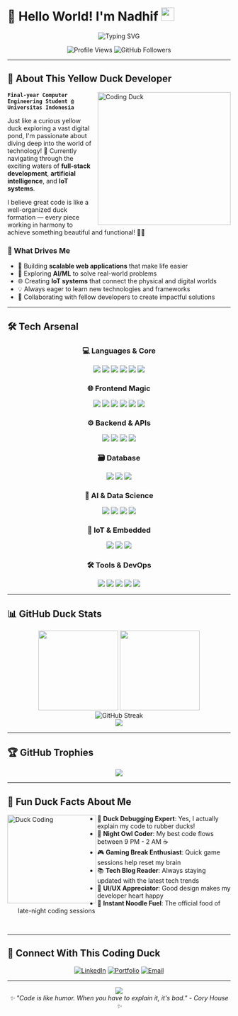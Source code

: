 # 🦆 Hello World! I'm Nadhif <img src="https://media.giphy.com/media/hvRJCLFzcasrR4ia7z/giphy.gif" width="30px"/>

<div align="center">
  <img src="https://readme-typing-svg.herokuapp.com?font=Fredoka+One&size=28&duration=3000&pause=1000&color=F7B801&center=true&vCenter=true&width=600&lines=Computer+Engineering+Student+🎓;Full-Stack+Developer+💻;AI+%26+IoT+Enthusiast+🤖;Always+Learning+Something+New+✨" alt="Typing SVG" />
</div>

<p align="center">
  <img src="https://komarev.com/ghpvc/?username=nadhiefilmi&label=Profile%20views&color=yellow&style=flat" alt="Profile Views" />
  <img src="https://img.shields.io/github/followers/nadhiefilmi?label=Followers&style=social" alt="GitHub Followers" />
</p>

---

## 🌟 About This Yellow Duck Developer

<img align="right" alt="Coding Duck" width="300" src="https://media.giphy.com/media/L1R1tvI9svkIWwpVYr/giphy.gif">

**`Final-year Computer Engineering Student @ Universitas Indonesia`**

Just like a curious yellow duck exploring a vast digital pond, I'm passionate about diving deep into the world of technology! 🌊 Currently navigating through the exciting waters of **full-stack development**, **artificial intelligence**, and **IoT systems**.

I believe great code is like a well-organized duck formation — every piece working in harmony to achieve something beautiful and functional! 🦆✨

### 🎯 What Drives Me
- 🚀 Building **scalable web applications** that make life easier
- 🧠 Exploring **AI/ML** to solve real-world problems  
- 🌐 Creating **IoT systems** that connect the physical and digital worlds
- 💡 Always eager to learn new technologies and frameworks
- 🤝 Collaborating with fellow developers to create impactful solutions

---

## 🛠️ Tech Arsenal

<div align="center">

### 💻 Languages & Core
<p>
  <img src="https://img.shields.io/badge/JavaScript-F7DF1E?style=for-the-badge&logo=javascript&logoColor=black" />
  <img src="https://img.shields.io/badge/Python-FFD43B?style=for-the-badge&logo=python&logoColor=blue" />
  <img src="https://img.shields.io/badge/TypeScript-007ACC?style=for-the-badge&logo=typescript&logoColor=white" />
  <img src="https://img.shields.io/badge/Java-ED8B00?style=for-the-badge&logo=java&logoColor=white" />
  <img src="https://img.shields.io/badge/C++-00599C?style=for-the-badge&logo=c%2B%2B&logoColor=white" />
  <img src="https://img.shields.io/badge/SQL-4479A1?style=for-the-badge&logo=mysql&logoColor=white" />
</p>

### 🌐 Frontend Magic
<p>
  <img src="https://img.shields.io/badge/React-20232A?style=for-the-badge&logo=react&logoColor=61DAFB" />
  <img src="https://img.shields.io/badge/React_Native-20232A?style=for-the-badge&logo=react&logoColor=61DAFB" />
  <img src="https://img.shields.io/badge/Vue.js-35495E?style=for-the-badge&logo=vue.js&logoColor=4FC08D" />
  <img src="https://img.shields.io/badge/Tailwind_CSS-38B2AC?style=for-the-badge&logo=tailwind-css&logoColor=white" />
  <img src="https://img.shields.io/badge/HTML5-E34F26?style=for-the-badge&logo=html5&logoColor=white" />
  <img src="https://img.shields.io/badge/CSS3-1572B6?style=for-the-badge&logo=css3&logoColor=white" />
</p>

### ⚙️ Backend & APIs
<p>
  <img src="https://img.shields.io/badge/Node.js-339933?style=for-the-badge&logo=node.js&logoColor=white" />
  <img src="https://img.shields.io/badge/Express.js-000000?style=for-the-badge&logo=express&logoColor=white" />
  <img src="https://img.shields.io/badge/Laravel-FF2D20?style=for-the-badge&logo=laravel&logoColor=white" />
  <img src="https://img.shields.io/badge/PHP-777BB4?style=for-the-badge&logo=php&logoColor=white" />
</p>

### 🗃️ Database
<p>
  <img src="https://img.shields.io/badge/MongoDB-4EA94B?style=for-the-badge&logo=mongodb&logoColor=white" />
  <img src="https://img.shields.io/badge/PostgreSQL-316192?style=for-the-badge&logo=postgresql&logoColor=white" />
  <img src="https://img.shields.io/badge/MySQL-005C84?style=for-the-badge&logo=mysql&logoColor=white" />
</p>

### 🤖 AI & Data Science
<p>
  <img src="https://img.shields.io/badge/PyTorch-EE4C2C?style=for-the-badge&logo=pytorch&logoColor=white" />
  <img src="https://img.shields.io/badge/Pandas-2C2D72?style=for-the-badge&logo=pandas&logoColor=white" />
  <img src="https://img.shields.io/badge/NumPy-013243?style=for-the-badge&logo=numpy&logoColor=white" />
  <img src="https://img.shields.io/badge/Tableau-E97627?style=for-the-badge&logo=tableau&logoColor=white" />
</p>

### 🔌 IoT & Embedded
<p>
  <img src="https://img.shields.io/badge/Arduino-00979D?style=for-the-badge&logo=arduino&logoColor=white" />
  <img src="https://img.shields.io/badge/ESP32-000000?style=for-the-badge&logo=espressif&logoColor=white" />
  <img src="https://img.shields.io/badge/FreeRTOS-00979D?style=for-the-badge&logo=freertos&logoColor=white" />
</p>

### 🛠️ Tools & DevOps
<p>
  <img src="https://img.shields.io/badge/Git-F05032?style=for-the-badge&logo=git&logoColor=white" />
  <img src="https://img.shields.io/badge/GitHub-100000?style=for-the-badge&logo=github&logoColor=white" />
  <img src="https://img.shields.io/badge/Figma-F24E1E?style=for-the-badge&logo=figma&logoColor=white" />
  <img src="https://img.shields.io/badge/Postman-FF6C37?style=for-the-badge&logo=postman&logoColor=white" />
  <img src="https://img.shields.io/badge/Vite-646CFF?style=for-the-badge&logo=vite&logoColor=white" />
</p>

</div>

---

## 📊 GitHub Duck Stats

<div align="center">
  <img height="180em" src="https://github-readme-stats.vercel.app/api?username=nadhiefilmi&show_icons=true&theme=bumblebee&include_all_commits=true&count_private=true&hide_border=true&bg_color=0d1117&title_color=f7b801&icon_color=f7b801&text_color=ffffff"/>
  <img height="180em" src="https://github-readme-stats.vercel.app/api/top-langs/?username=nadhiefilmi&layout=compact&langs_count=8&theme=bumblebee&hide_border=true&bg_color=0d1117&title_color=f7b801&text_color=ffffff"/>
</div>

<div align="center">
  <img src="https://github-readme-streak-stats.herokuapp.com/?user=nadhiefilmi&theme=bumblebee&hide_border=true&background=0d1117&stroke=f7b801&ring=f7b801&fire=f7b801&currStreakLabel=ffffff" alt="GitHub Streak" />
</div>

<div align="center">
  <img src="https://github-readme-activity-graph.vercel.app/graph?username=nadhiefilmi&theme=github-compact&bg_color=0d1117&color=f7b801&line=f7b801&point=ffffff&area=true&hide_border=true" />
</div>

---

## 🏆 GitHub Trophies

<div align="center">
  <img src="https://github-profile-trophy.vercel.app/?username=nadhiefilmi&theme=darkhub&no-frame=true&column=6&margin-w=15&margin-h=15&title_color=f7b801&text_color=ffffff&bg_color=0d1117" />
</div>

---

## 🦆 Fun Duck Facts About Me

<img align="left" alt="Duck Coding" width="200" src="https://media.giphy.com/media/LmNwrBhejkK9EFP504/giphy.gif">

- 🎯 **Duck Debugging Expert**: Yes, I actually explain my code to rubber ducks!
- 🌙 **Night Owl Coder**: My best code flows between 9 PM - 2 AM ☕
- 🎮 **Gaming Break Enthusiast**: Quick game sessions help reset my brain
- 📚 **Tech Blog Reader**: Always staying updated with the latest tech trends
- 🎨 **UI/UX Appreciator**: Good design makes my developer heart happy
- 🍜 **Instant Noodle Fuel**: The official food of late-night coding sessions

<br clear="left"/>

---

## 🌈 Connect With This Coding Duck

<div align="center">

[![LinkedIn](https://img.shields.io/badge/LinkedIn-0077B5?style=for-the-badge&logo=linkedin&logoColor=white)](https://www.linkedin.com/in/muhammad-nadhif-fasichul-ilmi-98a592327)
[![Portfolio](https://img.shields.io/badge/Portfolio-FF7139?style=for-the-badge&logo=firefox&logoColor=white)](https://munavale.netlify.app/)
[![Email](https://img.shields.io/badge/Email-D14836?style=for-the-badge&logo=gmail&logoColor=white)](mailto:nadhiefilmi@gmail.com)

</div>

---

<div align="center">
  <img src="https://capsule-render.vercel.app/api?type=waving&color=gradient&customColorList=12&height=100&section=footer&text=Thanks%20for%20visiting!%20🦆&fontSize=20&fontColor=ffffff&animation=twinkling" />
</div>

<div align="center">
  <i>✨ "Code is like humor. When you have to explain it, it's bad." - Cory House ✨</i>
</div>
